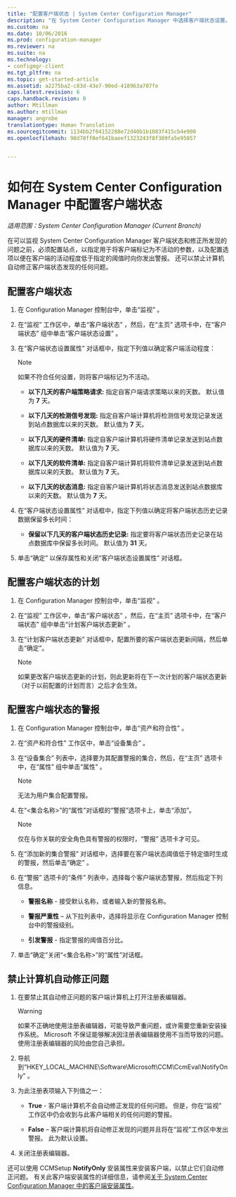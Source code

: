 ```yaml
---
title: "配置客户端状态 | System Center Configuration Manager"
description: "在 System Center Configuration Manager 中选择客户端状态设置。"
ms.custom: na
ms.date: 10/06/2016
ms.prod: configuration-manager
ms.reviewer: na
ms.suite: na
ms.technology:
- configmgr-client
ms.tgt_pltfrm: na
ms.topic: get-started-article
ms.assetid: a2275ba2-c83d-43e7-90ed-418963a707fe
caps.latest.revision: 6
caps.handback.revision: 0
author: Mtillman
ms.author: mtillman
manager: angrobe
translationtype: Human Translation
ms.sourcegitcommit: 1134bb2f04152288e72d40b1b1083f415cb4e900
ms.openlocfilehash: 98d78ff0ef641baeef1323243f8f389fa5e95057


---
```

# <a name="how-to-configure-client-status-in-system-center-configuration-manager"></a>如何在 System Center Configuration Manager 中配置客户端状态

*适用范围：System Center Configuration Manager (Current Branch)*

在可以监视 System Center Configuration Manager 客户端状态和修正所发现的问题之前，必须配置站点，以指定用于将客户端标记为不活动的参数，以及配置选项以便在客户端的活动程度低于指定的阈值时向你发出警报。 还可以禁止计算机自动修正客户端状态发现的任何问题。  

##  <a name="a-namebkmk1a-to-configure-client-status"></a><a name="BKMK_1"></a>配置客户端状态  

1.  在 Configuration Manager 控制台中，单击“监视” 。  

2.  在“监视”  工作区中，单击“客户端状态” ，然后，在“主页”  选项卡中，在“客户端状态”  组中单击“客户端状态设置” 。  

3.  在“客户端状态设置属性”  对话框中，指定下列值以确定客户端活动程度：  

    > [!NOTE]  
    >  如果不符合任何设置，则将客户端标记为不活动。  

    -   **以下几天的客户端策略请求:** 指定自客户端请求策略以来的天数。 默认值为 **7** 天。  

    -   **以下几天的检测信号发现:** 指定自客户端计算机将检测信号发现记录发送到站点数据库以来的天数。 默认值为 **7** 天。  

    -   **以下几天的硬件清单:** 指定自客户端计算机将硬件清单记录发送到站点数据库以来的天数。 默认值为 **7** 天。  

    -   **以下几天的软件清单:** 指定自客户端计算机将软件清单记录发送到站点数据库以来的天数。 默认值为 **7** 天。  

    -   **以下几天的状态消息:** 指定自客户端计算机将状态消息发送到站点数据库以来的天数。 默认值为 **7** 天。  

4.  在“客户端状态设置属性”  对话框中，指定下列值以确定将客户端状态历史记录数据保留多长时间：  

    -   **保留以下几天的客户端状态历史记录:** 指定要将客户端状态历史记录在站点数据库中保留多长时间。 默认值为 **31** 天。  

5.  单击“确定”  以保存属性和关闭“客户端状态设置属性”  对话框。  

##  <a name="a-namebkmkschedulea-to-configure-the-schedule-for-client-status"></a><a name="BKMK_Schedule"></a>配置客户端状态的计划  

1.  在 Configuration Manager 控制台中，单击“监视” 。  

2.  在“监视”  工作区中，单击“客户端状态” ，然后，在“主页”  选项卡中，在“客户端状态”  组中单击“计划客户端状态更新” 。  

3.  在“计划客户端状态更新”  对话框中，配置所要的客户端状态更新间隔，然后单击“确定”。  

    > [!NOTE]  
    >  如果更改客户端状态更新的计划，则此更新将在下一次计划的客户端状态更新（对于以前配置的计划而言）之后才会生效。  

##  <a name="a-namebkmk2a-to-configure-alerts-for-client-status"></a><a name="BKMK_2"></a>配置客户端状态的警报  

1.  在 Configuration Manager 控制台中，单击“资产和符合性” 。  

2.  在“资产和符合性”  工作区中，单击“设备集合” 。  

3.  在“设备集合”  列表中，选择要为其配置警报的集合，然后，在“主页”  选项卡中，在“属性”  组中单击“属性” 。  

    > [!NOTE]  
    >  无法为用户集合配置警报。  

4.  在“&lt;集合名称\>”的“属性”对话框的“警报”选项卡上，单击“添加”。  

    > [!NOTE]  
    >  仅在与你关联的安全角色具有警报的权限时，“警报”  选项卡才可见。  

5.  在“添加新的集合警报”  对话框中，选择要在客户端状态阈值低于特定值时生成的警报，然后单击“确定” 。  

6.  在“警报”  选项卡的“条件”  列表中，选择每个客户端状态警报，然后指定下列信息。  

    -   **警报名称** - 接受默认名称，或者输入新的警报名称。  

    -   **警报严重性** – 从下拉列表中，选择将显示在 Configuration Manager 控制台中的警报级别。  

    -   **引发警报** - 指定警报的阈值百分比。  

7.  单击“确定”关闭“&lt;集合名称\>”的“属性”对话框。  

##  <a name="a-namebkmk3a-to-exclude-computers-from-automatic-remediation"></a><a name="BKMK_3"></a>禁止计算机自动修正问题  

1.  在要禁止其自动修正问题的客户端计算机上打开注册表编辑器。  

    > [!WARNING]  
    >  如果不正确地使用注册表编辑器，可能导致严重问题，或许需要您重新安装操作系统。 Microsoft 不保证能够解决因注册表编辑器使用不当而导致的问题。 使用注册表编辑器的风险由您自己承担。  

2.  导航到“HKEY_LOCAL_MACHINE\Software\Microsoft\CCM\CcmEval\NotifyOnly” 。  

3.  为此注册表项输入下列值之一：  

    -   **True** - 客户端计算机不会自动修正发现的任何问题。 但是，你在“监视”  工作区中仍会收到与此客户端相关的任何问题的警报。  

    -   **False** – 客户端计算机将自动修正发现的问题并且将在“监视”工作区中发出警报。 此为默认设置。  

4.  关闭注册表编辑器。  

 还可以使用 CCMSetup **NotifyOnly** 安装属性来安装客户端，以禁止它们自动修正问题。 有关此客户端安装属性的详细信息，请参阅[关于 System Center Configuration Manager 中的客户端安装属性](../../../core/clients/deploy/about-client-installation-properties.md)。  



<!--HONumber=Nov16_HO1-->


